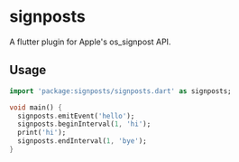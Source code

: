 # signposts

A flutter plugin for Apple's os_signpost API.

## Usage

```dart
import 'package:signposts/signposts.dart' as signposts;

void main() {
  signposts.emitEvent('hello');
  signposts.beginInterval(1, 'hi');
  print('hi');
  signposts.endInterval(1, 'bye');
}
```
